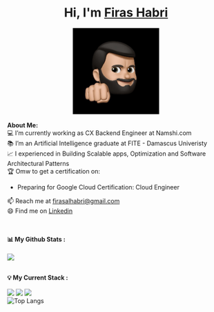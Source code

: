 # <h1 align="center">Hi, I'm <a href="https://github.com/FirasHabri">Firas Habri</a></h1>
    
<p align="center">
    <img width="200" src="https://github.com/FirasHabri/FirasHabri/blob/main/FirasHabri.jpg">
</p>

<div>
<strong>About Me:</strong><br>
💻 I’m currently working as CX Backend Engineer at <a src="https://www.linkedin.com/company/namshi-com/">Namshi.com</a><br>
📚 I’m an Artificial Intelligence graduate at FITE - Damascus Univeristy<br>
📈 I experienced in Building Scalable apps, Optimization and Software Architectural Patterns<br>
🏆 Omw to get a certification on: 
<ul>
  <li>Preparing for Google Cloud Certification: Cloud Engineer</li>
</ul>
📫 Reach me at <a href="mailto:firasalhabri@gmail.com">firasalhabri@gmail.com</a><br>
😄 Find me on <a href="https://www.linkedin.com/in/mhd-feras-al-hebri-ba031b159/">Linkedin</a><br><br><br>

<strong>📊 My Github Stats :</strong><br><br>
<img align="center" src="https://github-readme-stats.vercel.app/api?username=FirasHabri&show_icons=true&count_private=true&include_all_commits=true"/><br><br>

<strong>💡 My Current Stack :</strong><br><br>
<img src="https://img.shields.io/badge/-PHP-lightgrey?style=plastic"/>
<img src="https://img.shields.io/badge/-Node.js-lightgrey?style=plastic"/>
<img src="https://img.shields.io/badge/-Symphony-lightgrey?style=plastic"/>
<br>
![Top Langs](https://github-readme-stats.vercel.app/api/top-langs/?username=FirasHabri&langs_count_private=true&card_width=445)<br><br>
</div>
